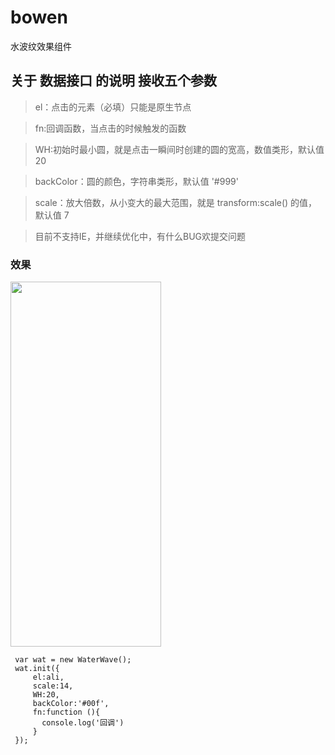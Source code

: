 # bowen
水波纹效果组件

## 关于 数据接口 的说明  接收五个参数
 
 >el：点击的元素（必填）只能是原生节点
 
 >fn:回调函数，当点击的时候触发的函数
 
 >WH:初始时最小圆，就是点击一瞬间时创建的圆的宽高，数值类形，默认值 20
 
 >backColor：圆的颜色，字符串类形，默认值  '#999'
 
 >scale：放大倍数，从小变大的最大范围，就是 transform:scale() 的值，默认值  7
 
 >目前不支持IE，并继续优化中，有什么BUG欢提交问题
 
 ### 效果
 
 <img src="https://github.com/zboboan/Water-waves/blob/master/aaa2.gif" width="241" height="584"/>
 
 ```
  var wat = new WaterWave();
  wat.init({
      el:ali,
      scale:14,
      WH:20,
      backColor:'#00f',
      fn:function (){
        console.log('回调')
      }
  });
 ```

